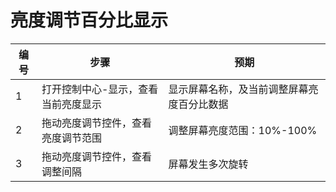 # 亮度调节百分比显示

| 编号 | 步骤                                   | 预期                         |
| ---- | -------------------------------------- | ---------------------------- |
| 1    | 打开控制中心-显示，查看当前亮度显示    | 显示屏幕名称，及当前调整屏幕亮度百分比数据             |
| 2    | 拖动亮度调节控件，查看亮度调节范围      | 调整屏幕亮度范围：10%-100%              |
| 3    | 拖动亮度调节控件，查看调整间隔| 屏幕发生多次旋转  | 调整间隔最小支持1%    |
